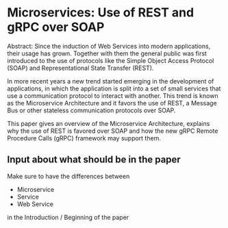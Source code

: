 # Microservices: Use of REST and gRPC over SOAP

Abstract:
Since the induction of Web Services into modern applications, their usage has grown. Together with them the general public was first introduced to the use of protocols like the Simple Object Access Protocol (SOAP) and Representational State Transfer (REST).

In more recent years a new trend started emerging in the development of applications, in which the application is split into a set of small services that use a communication protocol to interact with another. This trend is known as the Microservice Architecture and it favors the use of REST, a Message Bus or other stateless communication protocols over SOAP.

This paper gives an overview of the Microservice Architecture, explains why the use of REST is favored over SOAP and how the new gRPC Remote Procedure Calls (gRPC) framework may support them.

## Input about what should be in the paper

Make sure to have the differences between
- Microservice
- Service
- Web Service

in the Introduction / Beginning of the paper
